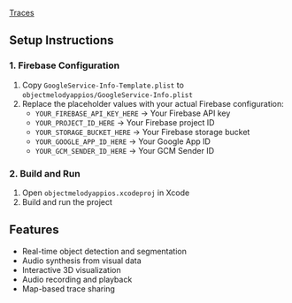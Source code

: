 [Traces](https://tracestracestraces.com/)

## Setup Instructions

### 1. Firebase Configuration
1. Copy `GoogleService-Info-Template.plist` to `objectmelodyappios/GoogleService-Info.plist`
2. Replace the placeholder values with your actual Firebase configuration:
   - `YOUR_FIREBASE_API_KEY_HERE` → Your Firebase API key
   - `YOUR_PROJECT_ID_HERE` → Your Firebase project ID  
   - `YOUR_STORAGE_BUCKET_HERE` → Your Firebase storage bucket
   - `YOUR_GOOGLE_APP_ID_HERE` → Your Google App ID
   - `YOUR_GCM_SENDER_ID_HERE` → Your GCM Sender ID

### 2. Build and Run
1. Open `objectmelodyappios.xcodeproj` in Xcode
2. Build and run the project

## Features
- Real-time object detection and segmentation
- Audio synthesis from visual data
- Interactive 3D visualization
- Audio recording and playback
- Map-based trace sharing
